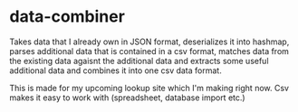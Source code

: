 # data-combiner

Takes data that I already own in JSON format, deserializes it into hashmap, parses additional data that is contained in a csv format,
matches data from the existing data agaisnt the additional data and extracts some useful additional data and combines it into one csv data format.

This is made for my upcoming lookup site which I'm making right now. Csv makes it easy to work with (spreadsheet, database import etc.)
